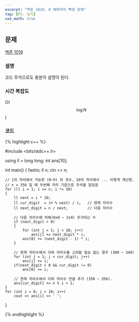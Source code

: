 ```yaml
---
excerpt: "백준 1019. 0 예외처리 빡센 문제"
tag: [PS. 능지]
use_math: true
---
```


## 문제

[백준 1019](https://www.acmicpc.net/problem/1019)


### 설명

코드 주석으로도 충분히 설명이 된다.


### 시간 복잡도

O($$\log{N}$$)


### 코드

{% highlight c++ %}

#include <bits/stdc++.h>

using ll = long long;
int ans[10];

int main()
{
	fastio;
	ll n;
	cin >> n;

	// 1의 자리에서 가능한 (0~9) 의 갯수, 10의 자리에서 ... 이렇게 계산함.
	// n = 356 일 때 두번째 자리 기준으로 주석을 달았음
	for (ll i = 1; i <= n; i *= 10)
	{
		ll next = i * 10;
	    ll cur_digit  = (n % next) / i;   // 현재 자리수
		ll next_digit = n / next;         // 다음 자리수
		
		// 다음 자리수에 의해(0x0 ~ 2x9) 추가되는 수
		if (next_digit > 0)
		{
			for (int j = 1; j < 10; j++) 
				ans[j] += next_digit * i;
		    ans[0] += (next_digit - 1) * i;
		}
	
		// 현재 자리수에서 이하 자리수를 고려할 필요 없는 경우 (300 ~ 349)
		for (int j = 1; j < cur_digit; j++) 
			ans[j] += i;
		if(next_digit > 0 && cur_digit != 0)
			ans[0] += i;
	
		// 현재 자리수에서 이하 자리수 만큼 추가 (350 ~ 356).
		ans[cur_digit] += n % i + 1;  
	}
	for (int i = 0; i < 10; i++)
		cout << ans[i] << ' ';
}

{% endhighlight %}
